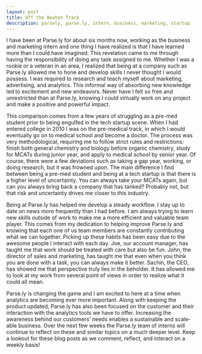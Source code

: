 ```yaml
---
layout: post
title: Off the Beaten Track
description: parsely, parse.ly, intern, business, marketing, startup
---
```


I have been at Parse.ly for about six months now, working as the business and marketing intern and one thing I have realized is that I have learned more than I could have imagined. This revelation came to me through having the responsibility of doing any task assigned to me. Whether I was a rookie or a veteran in an area, I realized that being at a company such as Parse.ly allowed me to hone and develop skills I never thought I would possess. I was required to research and teach myself about marketing, advertising, and analytics. This informal way of absorbing new knowledge led to excitement and new endeavors. Never have I felt so free and unrestricted than at Parse.ly, knowing I could virtually work on any project and make a positive and powerful impact.

This comparison comes from a few years of struggling as a pre-med student prior to being engulfed in the tech startup scene. When I had entered college in 2010 I was on the pre-medical track, in which I would eventually go on to medical school and become a doctor. The process was very methodological, requiring me to follow strict rules and restrictions: finish both general chemistry and biology before organic chemistry, study for MCATs during junior year, and apply to medical school by senior year. Of course, there were a few deviations such as taking a gap year, working, or doing research, but it was frowned upon. The main difference I find between being a pre-med student and being at a tech startup is that there is a higher level of uncertainty. You can always take your MCATs again, but can you always bring back a company that has tanked? Probably not, but that risk and uncertainty drives me closer to this industry.

Being at Parse.ly has helped me develop a steady workflow. I stay up to date on news more frequently than I had before. I am always trying to learn new skills outside of work to make me a more efficient and valuable team player. This comes from my dedication to helping improve Parse.ly and knowing that each one of us team members are constantly contributing what we can together. Picking up these habits has been easy due to the awesome people I interact with each day. Joe, our account manager, has taught me that work should be treated with care but also be fun. John, the director of sales and marketing, has taught me that even when you think you are done with a task, you can always make it better. Sachin, the CEO, has showed me that perspective truly lies in the beholder. It has allowed me to look at my work from several point of views in order to realize what it could all mean.

Parse.ly is changing the game and I am excited to here at a time when analytics are becoming ever more important. Along with keeping the product updated, Parse.ly has also been focused on the customer and their interaction with the analytics tools we have to offer. Increasing the awareness behind our customers’ needs enables a sustainable and scale-able business. Over the next few weeks the Parse.ly team of interns will continue to reflect on these and similar topics on a much deeper level. Keep a lookout for these blog posts as we comment, reflect, and interact on a weekly basis!